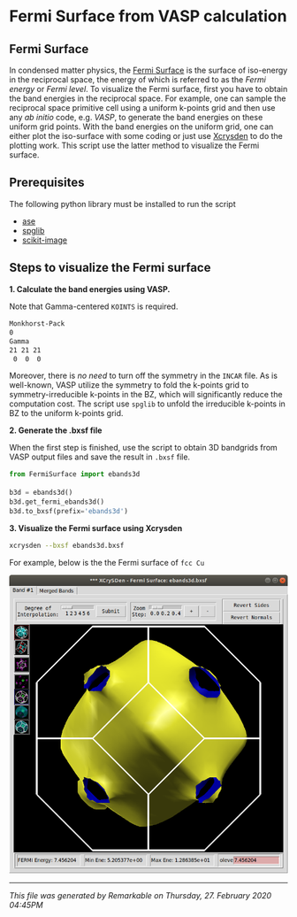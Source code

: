 # Fermi Surface from VASP calculation

## Fermi Surface

In condensed matter physics, the [Fermi Surface](https://en.wikipedia.org/wiki/Fermi_surface) is the surface of iso-energy in the reciprocal space, the energy of which is referred to as the *Fermi energy* or *Fermi level*. To visualize the Fermi surface, first you have to obtain the band energies in the reciprocal space. For example, one can sample the reciprocal space primitive cell using a uniform k-points grid and then use any *ab initio* code, e.g. *VASP*, to generate the band energies on these uniform grid points. With the band energies on the uniform grid, one can either plot the iso-surface with some coding or just use  [Xcrysden](http://www.xcrysden.org/doc/fermi.html) to do the plotting work. This script use the latter method to visualize the Fermi surface.

## Prerequisites

The following python library must be installed to run the script

* [ase](https://wiki.fysik.dtu.dk/ase/ase/io/io.html)
* [spglib](https://atztogo.github.io/spglib/)
* [scikit-image](https://scikit-image.org/)

## Steps to visualize the Fermi surface

**1. Calculate the band energies using VASP.**  

Note that Gamma-centered `KOINTS` is required. 
```
Monkhorst-Pack
0
Gamma
21 21 21
 0  0  0
```
Moreover, there is *no need* to turn off the symmetry in the `INCAR` file. As is well-known, VASP utilize the symmetry to fold the k-points grid to symmetry-irreducible k-points in the BZ, which  will significantly reduce the computation cost. The script use `spglib` to unfold the irreducible k-points in BZ to the uniform k-points grid.

**2. Generate the .bxsf file**  

When the first step is finished, use the script to obtain 3D bandgrids from VASP output files and save the result in `.bxsf` file.

```python
from FermiSurface import ebands3d

b3d = ebands3d()
b3d.get_fermi_ebands3d()
b3d.to_bxsf(prefix='ebands3d')
```

**3. Visualize the Fermi surface using Xcrysden**

```bash
xcrysden --bxsf ebands3d.bxsf
```

For example, below is the the Fermi surface of `fcc Cu`

![Copper Fermi Surface](examples/copper/copper_fermi_surface.png) 

***
_This file was generated by Remarkable on Thursday, 27. February 2020 04:45PM_
